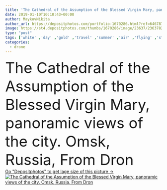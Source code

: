 ```yaml
---
title: 'The Cathedral of the Assumption of the Blessed Virgin Mary, panoramic views of the city. Omsk, Russia, From Dron  '
date: 2019-01-10T10:10:43+00:00
author: MaykovNikita
author_url: https://depositphotos.com/portfolio-1670286.html?ref=64678756
image: https://st4.depositphotos.com/thumbs/1670286/image/23637/236378214/api_thumb_450.jpg?forcejpeg=true
type: "post"
tags: ['white' ,'day' ,'gold' ,'travel' ,'summer' ,'air' ,'flying' ,'style' ,'landscape' ,'bell' ,'architecture' ,'building' ,'city' ,'cross' ,'traditional' ,'church' ,'religion' ,'tourism' ,'landmark' ,'town' ,'famous' ,'Russia' ,'holy' ,'top' ,'dome' ,'orthodox' ,'temple' ,'worship' ,'cathedral' ,'christian' ,'russian' ,'above' ,'attraction' ,'place' ,'christianity' ,'religious' ,'siberia' ,'aerial' ,'sobor' ,'dormition' ,'Orthodoxy' ,'uspensky' ,'Omsk' ,'drone' ,'Uspenskiy' ,'top view' ,'flying camera' ,'drone flying' ]
categories: 
  - drone
---
```

<div aling="center">
            <font size="60"> The Cathedral of the Assumption of the Blessed Virgin Mary, panoramic views of the city. Omsk, Russia, From Dron</font>   
</div>
<div>
    <a href='https://st4.depositphotos.com/thumbs/1670286/image/23637/236378214/api_thumb_450.jpg?forcejpeg=true?ref=64678756' target=_blank > Go "Depositphotos" to get lage size of this picture ->
        <img href='https://st4.depositphotos.com/thumbs/1670286/image/23637/236378214/api_thumb_450.jpg?forcejpeg=true?ref=64678756' src='https://st4.depositphotos.com/1670286/23637/i/950/depositphotos_236378214-stock-photo-cathedral-assumption-blessed-virgin-mary.jpg?forcejpeg=true' alt='The Cathedral of the Assumption of the Blessed Virgin Mary, panoramic views of the city. Omsk, Russia, From Dron' >
    </a>
</div>
